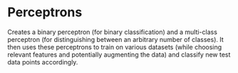 # Perceptrons
Creates a binary perceptron (for binary classification) and a multi-class perceptron (for distinguishing between an arbitrary number of classes). It then uses these perceptrons to train on various datasets (while choosing relevant features and potentially augmenting the data) and classify new test data points accordingly.
